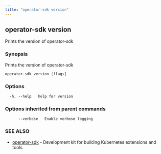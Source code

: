 ```yaml
---
title: "operator-sdk version"
---
```


## operator-sdk version

Prints the version of operator-sdk

### Synopsis

Prints the version of operator-sdk

```
operator-sdk version [flags]
```

### Options

```
  -h, --help   help for version
```

### Options inherited from parent commands

```
      --verbose   Enable verbose logging
```

### SEE ALSO

- [operator-sdk](../operator-sdk) - Development kit for building Kubernetes extensions and tools.
